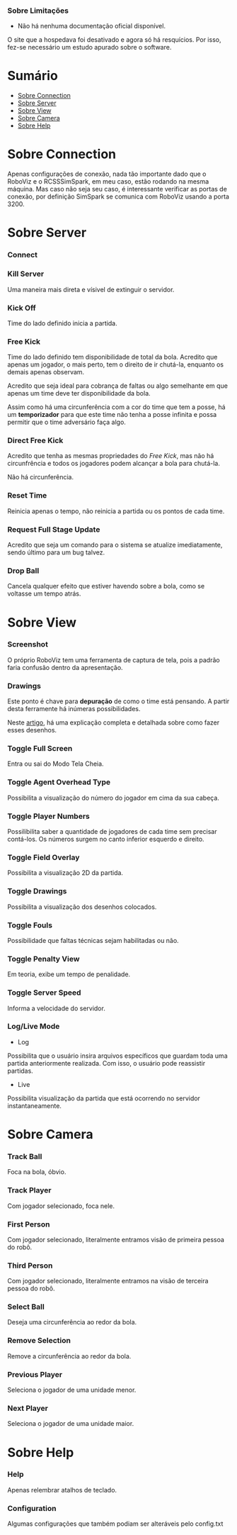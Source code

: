 ### Sobre Limitações

* Não há nenhuma documentação oficial disponível. 

O site que a hospedava foi desativado e agora só há resquícios. Por isso, fez-se necessário um estudo apurado sobre o software.

# Sumário

* [Sobre Connection](#sobre-connection)
* [Sobre Server](#sobre-server)
* [Sobre View](#sobre-view)
* [Sobre Camera](#sobre-camera)
* [Sobre Help](#sobre-help)


# Sobre Connection

Apenas configurações de conexão, nada tão importante dado que o RoboViz e o RCSSSimSpark, em meu caso, estão rodando na mesma máquina.
Mas caso não seja seu caso, é interessante verificar as portas de conexão, por definição SimSpark se comunica com RoboViz usando a porta 3200.

# Sobre Server

### Connect

### Kill Server

Uma maneira mais direta e vísivel de extinguir o servidor.

### Kick Off

Time do lado definido inicia a partida.

### Free Kick 

Time do lado definido tem disponibilidade de total da bola. Acredito que apenas um jogador, o mais perto, tem o direito de ir chutá-la, enquanto os demais apenas observam.

Acredito que seja ideal para cobrança de faltas ou algo semelhante em que apenas um time deve ter disponibilidade da bola.

Assim como há uma circunferência com a cor do time que tem a posse, há um **temporizador** para que este time não tenha a posse infinita e possa permitir que o time adversário faça algo.

### Direct Free Kick

Acredito que tenha as mesmas propriedades do _Free Kick_, mas não há circunfrência e todos os jogadores podem alcançar a bola para chutá-la.

Não há circunferência.

### Reset Time

Reinicia apenas o tempo, não reinicia a partida ou os pontos de cada time.

### Request Full Stage Update

Acredito que seja um comando para o sistema se atualize imediatamente, sendo último para um bug talvez.

### Drop Ball

Cancela qualquer efeito que estiver havendo sobre a bola, como se voltasse um tempo atrás.

# Sobre View

### Screenshot

O próprio RoboViz tem uma ferramenta de captura de tela, pois a padrão faria confusão dentro da apresentação.

### Drawings

Este ponto é chave para **depuração** de como o time está pensando. A partir desta ferramente há inúmeras possibilidades.

Neste [artigo](https://github.com/user-attachments/files/19061754/um_pouco_sobre_desenhos_no_roboviz.pdf), há uma explicação completa e detalhada sobre como fazer esses desenhos.

### Toggle Full Screen

Entra ou sai do Modo Tela Cheia.

### Toggle Agent Overhead Type

Possibilita a visualização do número do jogador em cima da sua cabeça.

### Toggle Player Numbers

Possilibilita saber a quantidade de jogadores de cada time sem precisar contá-los. Os números surgem no canto inferior esquerdo e direito.

### Toggle Field Overlay

Possibilita a visualização 2D da partida.


### Toggle Drawings 

Possibilita a visualização dos desenhos colocados.

### Toggle Fouls

Possibilidade que faltas técnicas sejam habilitadas ou não.

### Toggle Penalty View

Em teoria, exibe um tempo de penalidade.

### Toggle Server Speed

Informa a velocidade do servidor.

### Log/Live Mode

* Log

Possibilita que o usuário insira arquivos específicos que guardam toda uma partida anteriormente realizada. Com isso, o usuário pode reassistir partidas.

* Live

Possibilita visualização da partida que está ocorrendo no servidor instantaneamente.

# Sobre Camera

### Track Ball

Foca na bola, óbvio.

### Track Player

Com jogador selecionado, foca nele.

### First Person

Com jogador selecionado, literalmente entramos visão de primeira pessoa do robô.

### Third Person

Com jogador selecionado, literalmente entramos na visão de terceira pessoa do robô.

### Select Ball

Deseja uma circunferência ao redor da bola.

### Remove Selection

Remove a circunferência ao redor da bola.

### Previous Player 

Seleciona o jogador de uma unidade menor.

### Next Player 

Seleciona o jogador de uma unidade maior.

# Sobre Help

### Help

Apenas relembrar atalhos de teclado.

### Configuration

Algumas configurações que também podiam ser alteráveis pelo config.txt
